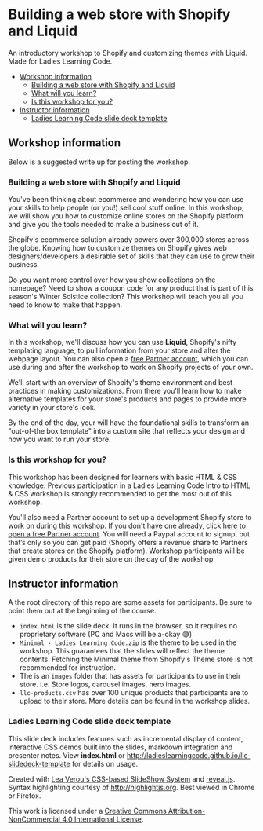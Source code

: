 # Building a web store with Shopify and Liquid

An introductory workshop to Shopify and customizing themes with Liquid.  Made for Ladies Learning Code.

* [Workshop information](#workshop-information)
  * [Building a web store with Shopify and Liquid](#building-a-web-store-with-Shopify-and-Liquid)
  * [What will you learn?](#what-will-you-learn)
  * [Is this workshop for you?](#is-this-workshop-for-you)
* [Instructor information](#instructor-information)  
  * [Ladies Learning Code slide deck template](#ladies-learning-code-slide-deck-template)
  
## Workshop information

Below is a suggested write up for posting the workshop.

### Building a web store with Shopify and Liquid

You've been thinking about ecommerce and wondering how you can use your skills to help people (or you!) sell cool stuff online.  In this workshop, we will show you how to customize online stores on the Shopify platform and give you the tools needed to make a business out of it.
 
Shopify's ecommerce solution already powers over 300,000 stores across the globe. Knowing how to customize themes on Shopify gives web designers/developers a desirable set of skills that they can use to grow their business. 

Do you want more control over how you show collections on the homepage? Need to show a coupon code for any product that is part of this season's Winter Solstice collection?  This workshop will teach you all you need to know to make that happen.

### What will you learn?

In this workshop, we'll discuss how you can use **Liquid**, Shopify's nifty templating language, to pull information from your store and alter the webpage layout.  You can also open a [free Partner account](https://www.shopify.com/partners), which you can use during and after the workshop to work on Shopify projects of your own. 
 
We'll start with an overview of Shopify's theme environment and best practices in making customizations.  From there you'll learn how to make alternative templates for your store's products and pages to provide more variety in your store's look. 
 
By the end of the day, your will have the foundational skills to transform an "out-of-the box template" into a custom site that reflects your design and how you want to run your store.

### Is this workshop for you?

This workshop has been designed for learners with basic HTML & CSS knowledge. Previous participation in a Ladies Learning Code Intro to HTML & CSS workshop is strongly recommended to get the most out of this workshop. 

You'll also need a Partner account to set up a development Shopify store to work on during this workshop. If you don't have one already, [click here to open a free Partner account](https://www.shopify.com/partners). You will need a Paypal account to signup, but that’s only so you can get paid (Shopify offers a revenue share to Partners that create stores on the Shopify platform). Workshop participants will be given demo products for their store on the day of the workshop.

## Instructor information

A the root directory of this repo are some assets for participants.  Be sure to point them 
out at the beginning of the course.

* `index.html` is the slide deck.  It runs in the browser, so it requires no proprietary software (PC and Macs will be a-okay 😅) 
* `Minimal - Ladies Learning Code.zip` is the theme to be used in the workshop.  This guarantees that the slides will reflect the theme contents.  Fetching the Minimal theme from Shopify's Theme store is not recommended for instruction.
* The is an `images` folder that has assets for participants to use in their store. i.e. Store logos, carousel images, hero images.
* `llc-products.csv` has over 100 unique products that participants are to upload to their store.  More details can be found in the workshop slides.

### Ladies Learning Code slide deck template

This slide deck includes features such as incremental display of content, interactive CSS demos built into the slides, markdown integration and presenter notes. View **index.html** or http://ladieslearningcode.github.io/llc-slidedeck-template for details on usage.

Created with <a href="https://github.com/LeaVerou/csss/sample-slideshow.html">Lea Verou's CSS-based SlideShow System</a> and <a href="http://lab.hakim.se/reveal-js/">reveal.js</a>. Syntax highlighting courtesy of http://highlightjs.org. Best viewed in Chrome or Firefox.


This work is licensed under a <a rel="license" href="http://creativecommons.org/licenses/by-nc/4.0/">Creative Commons Attribution-NonCommercial 4.0 International License</a>.
